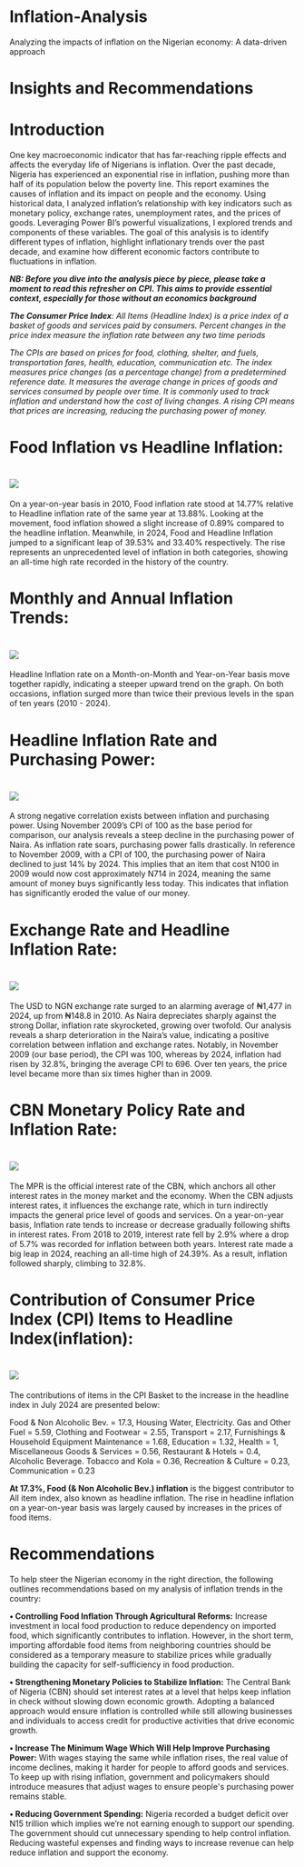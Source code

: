 # Inflation-Analysis
Analyzing the impacts of inflation on the Nigerian economy: A data-driven approach  

 # Insights and Recommendations

 # Introduction
 
One key macroeconomic indicator that has far-reaching ripple effects and affects the everyday life of Nigerians is inflation. Over the past decade, Nigeria has experienced an exponential rise in inflation, pushing more than half of its population below the poverty line. This report examines the causes of inflation and its impact on people and the economy. Using historical data, I analyzed inflation’s relationship with key indicators such as monetary policy, exchange rates, unemployment rates, and the prices of goods. Leveraging Power BI’s powerful visualizations, I explored trends and components of these variables. The goal of this analysis is to identify different types of inflation, highlight inflationary trends over the past decade, and examine how different economic factors contribute to fluctuations in inflation.



 ***NB: Before you dive into the analysis piece by piece, please take a moment to read this refresher on CPI. This aims to provide essential context, especially for those without an economics background***


_**The Consumer Price Index**: All Items (Headline Index) is a price index of a basket of goods and services paid by consumers. Percent changes in the price index measure the inflation rate between any two time periods_


_The CPIs are based on prices for food, clothing, shelter, and fuels, transportation fares, health, education, communication etc. The index measures price changes (as a percentage change) from a predetermined reference date. It measures the average change in prices of goods and services consumed by people over time. It is commonly used to track inflation and understand how the cost of living changes. A rising CPI means that prices are increasing, reducing the purchasing power of money._



# Food Inflation vs Headline Inflation:
# ![](MoM-vs-YoY-Inflation-Trends.png)

On a year-on-year basis in 2010, Food inflation rate stood at 14.77% relative to Headline inflation rate of the same year at 13.88%. Looking at the movement, food inflation showed a slight increase of 0.89% compared to the headline inflation. Meanwhile, in 2024, Food and Headline Inflation jumped to a significant leap of 39.53% and 33.40% respectively. The rise represents an unprecedented level of inflation in both categories, showing an all-time high rate recorded in the history of the country.

# Monthly and Annual Inflation Trends: 
# ![](MoM-vs-YoY-Inflation-Trends.png)
Headline Inflation rate on a Month-on-Month and Year-on-Year basis move together rapidly, indicating a steeper upward trend on the graph. On both occasions, inflation surged more than twice their previous levels in the span of ten years (2010 - 2024).


# Headline Inflation Rate and Purchasing Power: 
# ![](Purchasing_power_and_Inflation_(2).png)

A strong negative correlation exists between inflation and purchasing power. Using November 2009’s CPI of 100 as the base period for comparison, our analysis reveals a steep decline in the purchasing power of Naira. As inflation rate soars, purchasing power falls drastically. In reference to November 2009, with a CPI of 100, the purchasing power of Naira declined to just 14% by 2024. This implies that an item that cost N100 in 2009 would now cost approximately N714 in 2024, meaning the same amount of money buys significantly less today. This indicates that inflation has significantly eroded the value of our money.

# Exchange Rate and Headline Inflation Rate: 
# ![](Exchange-Rate-vs-Inflation.png)

The USD to NGN exchange rate surged to an alarming average of ₦1,477 in 2024, up from ₦148.8 in 2010.  As Naira depreciates sharply against the strong Dollar, inflation rate skyrocketed, growing over twofold. Our analysis reveals a sharp deterioration in the Naira’s value, indicating a positive correlation between inflation and exchange rates. Notably, in November 2009 (our base period), the CPI was 100, whereas by 2024, inflation had risen by 32.8%, bringing the average CPI to 696. Over ten years, the price level became more than six times higher than in 2009.



# CBN Monetary Policy Rate and Inflation Rate:
#  ![](CBN-Interest-Rate-vs-Inflation.png)

The MPR is the official interest rate of the CBN, which anchors all other interest rates in the money market and the economy. When the CBN adjusts interest rates, it influences the exchange rate, which in turn indirectly impacts the general price level of goods and services. On a year-on-year basis, Inflation rate tends to increase or decrease gradually following shifts in interest rates. From 2018 to 2019, interest rate fell by 2.9% where a drop of 5.7% was recorded for inflation between both years. Interest rate made a big leap in 2024, reaching an all-time high of 24.39%. As a result, inflation followed sharply, climbing to 32.8%.

# Contribution of Consumer Price Index (CPI) Items to Headline Index(inflation):
#   ![](CPI-Contribution.png)

The contributions of items in the CPI Basket to the increase in the headline index in July 2024 are presented below: 
                                                      
Food & Non Alcoholic Bev.	  =                                 17.3,
Housing Water, Electricity. Gas and Other Fuel	  =            5.59,
Clothing and Footwear	  =                                     2.55,
Transport	        =                                           2.17,
Furnishings & Household Equipment Maintenance	 =              1.68,
Education	                                   =                1.32,
Health                                       =                1,
Miscellaneous Goods & Services	               =               0.56,
Restaurant & Hotels	                          =               0.4,
Alcoholic Beverage. Tobacco and Kola	          =              0.36,
Recreation & Culture  	                         =             0.23,
Communication	                                  =             0.23

**At 17.3%, Food (& Non Alcoholic Bev.) inflation** is the biggest contributor to All item index, also known as headline inflation. The rise in headline inflation on a year-on-year basis was largely caused by increases in the prices of food items.


# Recommendations

To help steer the Nigerian economy in the right direction, the following outlines recommendations based on my analysis of inflation trends in the country:

**•	Controlling Food Inflation Through Agricultural Reforms:**
Increase investment in local food production to reduce dependency on imported food, which significantly contributes to inflation. However, in the short term, importing affordable food items from neighboring countries should be considered as a temporary measure to stabilize prices while gradually building the capacity for self-sufficiency in food production.

**•	Strengthening Monetary Policies to Stabilize Inflation:**
The Central Bank of Nigeria (CBN) should set interest rates at a level that helps keep inflation in check without slowing down economic growth. Adopting a balanced approach would ensure inflation is controlled while still allowing businesses and individuals to access credit for productive activities that drive economic growth.

**•	Increase The Minimum Wage Which Will Help Improve Purchasing Power:**
With wages staying the same while inflation rises, the real value of income declines, making it harder for people to afford goods and services. To keep up with rising inflation, government and policymakers should introduce measures that adjust wages to ensure people's purchasing power remains stable.

**•	Reducing Government Spending:**
Nigeria recorded a budget deficit over N15 trillion which implies we’re not earning enough to support our spending. The government should cut unnecessary spending to help control inflation. Reducing wasteful expenses and finding ways to increase revenue can help reduce inflation and support the economy. 

